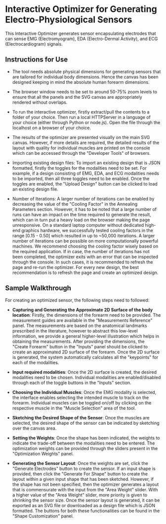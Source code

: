 # Interactive Optimizer for Generating Electro-Physiological Sensors

This Interactive Optimizer generates sensor encapsulating electrodes that can sense EMG (Electromyogram), EDA (Electro-Dermal Activity), and ECG (Electrocardiogram) signals.

## Instructions for Use
- The tool needs absolute physical dimensions for generating sensors that are tailored for individual body dimensions. Hence the canvas has been designed keeping in mind the absolute human forearm dimensions.

- The browser window needs to be set to around 50-75% zoom levels to ensure that all the panels and the SVG canvas are appropriately rendered without overlaps.

- To run the interactive optimizer, firstly extract/pull the contents to a folder of your choice. Then run a local HTTPServer in a language of your choice (either through Python or node.js). Open the file through the localhost on a browser of your choice.

- The results of the optimizer are presented visually on the main SVG canvas. However, if more details are required, the detailed results of the layout with quality for individual muscles are printed on the console which can be accessed through the "Developer Tools" of browsers.

- Importing existing design files: To import an existing design that is JSON formatted, firstly the toggles for the modalities need to be set. For example, if a design consisting of EMG, EDA, and ECG modalities needs to be imported, then all three toggles need to be enabled. Once the toggles are enabled, the "Upload Design" button can be clicked to load an existing design file.

- Number of Iterations: A larger number of iterations can be enabled by decreasing the value of the "Cooling Factor" in the Annealing Parameters section. However, it has to be noted that a large number of runs can have an impact on the time required to generate the result, which can in turn put a heavy load on the browser making the page unresponsive. On a standard laptop computer without dedicated high-end graphics hardware, we successfully tested cooling factors in the range [0.15 - 0.50] which resulted in up to ~50,000 iterations. A larger number of iterations can be possible on more computationally powerful machines. We recommend choosing the cooling factor wisely based on the required application. If in case, the number of iterations has not been completed, the optimizer exits with an error that can be inspected through the console. In such cases, it is recommended to refresh the page and re-run the optimizer. For every new design, the best recommendation is to refresh the page and create an optimized design.


## Sample Walkthrough
For creating an optimized sensor, the following steps need to followed:
- **Capturing and Generating the Approximate 2D Surface of the body location**: Firstly, the dimensions of the forearm need to be provided. The measurement guides are available in the "Measurements Reference" panel. The measurements are based on the anatomical landmarks prescribed in the literature, however to abstract this low-level information, we provide a general higher-level illustration which helps in obtaining the measurements. After providing the dimensions, the "Create Forearm" button in the "Inputs" panel should be clicked to create an approximated 2D surface of the forearm. Once the 2D surface is generated, the system automatically calculates all the "keypoints" for each of the modalities.

- **Input required modalities**: Once the 2D surface is created, the desired modalities need to be chosen. Individual modalities are enabled/disabled through each of the toggle buttons in the "Inputs" section.
     
-  **Choosing the Individual Muscles**: Once the EMG modality is selected, the interface enables selecting the intended muscle to track on the forearm. Individual muscles can be toggled on/off by clicking on the respective muscle in the "Muscle Selection" area of the tool.

    
- **Sketching the Desired Shape of the Sensor**: Once the muscles are selected, the desired shape of the sensor can be indicated by sketching over the canvas area.

- **Setting the Weights**: Once the shape has been indicated, the weights to indicate the trade-off between the modalities need to be entered. 
The optimization weights can be provided through the sliders present in the "Optimization Weights" panel.


- **Generating the Sensor Layout**: Once the weights are set, click the "Generate Electrodes" button to create the sensor. If an input shape is provided, then click the "Generate For Shape" button to create the layout within a given input shape that has been sketched. However, if the shape has not  been specified, then the optimizer generates a layout that is commensurate with the input from the "Area Weight" slider.   With a higher value of the "Area Weight" slider, more priority is given to shrinking the sensor size. 
 Once the sensor layout is generated, it can be exported as an SVG file or downloaded as a design file which is JSON formatted. The buttons for both these functionalities can be found in the "Shape Customization" panel.
